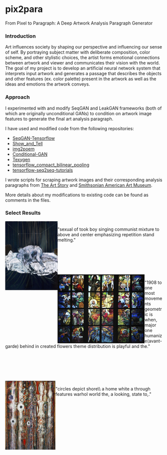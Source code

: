 # pix2para
From Pixel to Paragraph: A Deep Artwork Analysis Paragraph Generator

### Introduction
Art influences society by shaping our perspective and influencing our sense of self. By portraying subject matter with deliberate composition, color scheme, and other stylistic choices, the artist forms emotional connections between artwork and viewer and communicates their vision with the world. The goal of my project is to develop an artificial neural network system that interprets input artwork and generates a passage that describes the objects and other features (ex. color palette) present in the artwork as well as the ideas and emotions the artwork conveys.

### Approach
I experimented with and modify SeqGAN and LeakGAN frameworks (both of which are originally unconditional GANs) to condition on artwork image features to generate the final art analysis paragraph. 

I have used and modified code from the following repositories: 
* [SeqGAN-Tensorflow](https://github.com/ChenChengKuan/SeqGAN_tensorflow)
* [Show_and_Tell](https://github.com/nikhilmaram/Show_and_Tell)
* [img2poem](https://github.com/bei21/img2poem)
* [Conditional-GAN](https://github.com/zhangqianhui/Conditional-GAN)
* [Texygen](https://github.com/geek-ai/Texygen)
* [tensorflow_compact_bilinear_pooling](https://github.com/ronghanghu/tensorflow_compact_bilinear_pooling)
* [tensorflow-seq2seq-tutorials](https://github.com/ematvey/tensorflow-seq2seq-tutorials)

I wrote scripts for scraping artwork images and their corresponding analysis paragraphs from [The Art Story](https://www.theartstory.org/) and [Smithsonian American Art Museum](https://americanart.si.edu/). 

More details about my modifications to existing code can be found as comments in the files.  

### Select Results 
<img src="https://github.com/audreycui/pix2para/blob/master/images/art_desc785.jpg" height="220px" align="left">
<br/>"sexual of took boy singing communist mixture to above and center emphasizing repetition stand melting."
<br/><br/><br/><br/><br/><br/><br/>
<img src="https://github.com/audreycui/pix2para/blob/master/images/art_desc105.jpg" height="220px" align="left">
<br/>"1908 to one most movements geometric is when, major one humanize(avant-garde) behind in created flowers theme distribution is playful and the."
<br/><br/><br/><br/><br/><br/><br/>
<img src="https://github.com/audreycui/pix2para/blob/master/images/art_desc2455.jpg" height="220px" align="left">
<br/>"circles depict shore\\ a home white a through features warhol world the, a looking, state to,."

